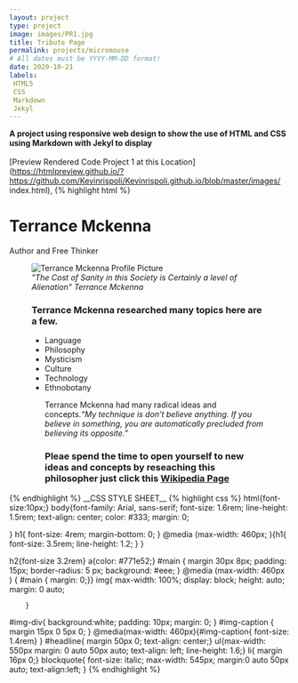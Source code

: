 ```yaml
---
layout: project
type: project
image: images/PR1.jpg
title: Tribute Page 
permalink: projects/micromouse
# All dates must be YYYY-MM-DD format!
date: 2020-10-21
labels:
 HTML5
 CSS
 Markdown
 Jekyl
---
```

 
 __A project using responsive web design to show the use of HTML and CSS using Markdown with Jekyl to display__   
<br>
[Preview Rendered Code Project 1 at this Location](https://htmlpreview.github.io/?https://github.com/Kevinrispoli/Kevinrispoli.github.io/blob/master/images/            index.html),
 {% highlight html %}
 <!DOCTYPE html>
 <html lang="en" >
 <head>
  <meta charset="UTF-8">
  <title>TRIBUITE PAGE</title>
  <link rel="stylesheet" href="./style.css">

 </head>
 <body>
 <!-- partial:index.partial.html -->
 <main id=main>

 <h1 id="title">Terrance Mckenna</h1>
 <p>Author and Free Thinker</p>
 <figure id="img-div">
 <img
  id="image"
 src="http://www.wakingtimes.com/wp-content/uploads/2017/05/Cosmos-Terence-McKenna.jpg" 
    alt= "Terrance Mckenna Profile Picture"
  />
   <figcaption id="img-caption">
   <cite>  "The Cost of Sanity in this Society is Certainly a level of Alienation" Terrance Mckenna
     </cite>  </figcaption>
   <section id="tribute-info">
     <h3 id="headline"> Terrance Mckenna researched many topics here are a few.</h3>
     <ul>
       <li>Language</li>
       <li>Philosophy</li>
       <li>Mysticism</li>
       <li>Culture</li>
       <li>Technology</li>
       <li>Ethnobotany</li>
       <blockqkuote
                    cite=https://www.insightstate.com/quotes/terence-mckenna-quotes/#:~:text=50%20Terence%20Mckenna%20Quotes%20About%20Love%2C%20Culture%2C%20Dreams%2C,you%20take%20off%20your%20clothes.%20More%20items...%20>
         <p> Terrance Mckenna had many radical ideas and concepts.<cite>“My technique is don’t believe anything. If you believe in something, you are automatically  precluded from believing its opposite.”</cite> </p>
         </blockquote>
       <h3>Pleae spend the time to open yourself to new ideas and concepts by reseaching this philosopher just click this
          <a
            id="tribute-link"
            href="https://en.wikipedia.org/wiki/Terence_McKenna" target="_blank"
            >Wikipedia Page</a>
       </h3>
       </main>
 <!-- partial -->
   <script  src="./script.js"></script>

 </body>
 </html>
{% endhighlight %}
__CSS STYLE SHEET__
{% highlight css %}
html{font-size:10px;}
body{font-family: Arial, sans-serif;
     font-size: 1.6rem;
     line-height: 1.5rem;
     text-align: center;
     color: #333;
     margin: 0;
  
}
h1{ font-size: 4rem;
    margin-bottom: 0;
}
@media (max-width: 460px; ){h1{
        font-size: 3.5rem;
  line-height: 1.2; }
}
  
h2{font-size 3.2rem}
a{color: #771e52;}
#main { margin 30px 8px;
         padding: 15px;
          border-radius: 5 px;
          background: #eee;
           }
@media (max-width: 460px ) { #main { margin: 0;}}
img{ max-width: 100%;
     display: block;
      height: auto;
      margin: 0 auto;
  
        }
#img-div{
  background:white;
  padding: 10px;
  margin: 0;
}
#img-caption {
  margin 15px 0 5px 0;
}
@media(max-width: 460px){#img-caption{ font-size: 1.4rem}
        }
#headline{ margin 50px 0;
            text-align: center;}
ul{max-width: 550px 
    margin: 0 auto 50px auto;
     text-align: left; 
      line-height: 1.6;}
li{ margin 16px 0;}
blockquote{
  font-size: italic;
  max-width: 545px;
  margin:0 auto 50px auto;
  text-align:left;
}
{% endhighlight %}
